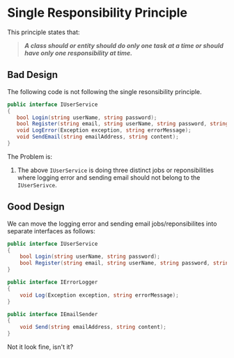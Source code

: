 ﻿# Single Responsibility Principle

This principle states that:
 
>***A class should or entity should do only one task at a time or should have only one responsibility at time.***
 
 ## Bad Design
 The following code is not following the single resonsibility principle.
 
 ```C#
public interface IUserService
{
    bool Login(string userName, string password);
    bool Register(string email, string userName, string password, string confirmPasword);
    void LogError(Exception exception, string errorMessage);
    void SendEmail(string emailAddress, string content);
}
 ```
The Problem is:
 
   1. The above `IUserService` is doing three distinct jobs or reponsibilities where logging error and sending email should not belong to the `IUserSerivce`.

## Good Design
We can move the logging error and sending email jobs/reponsibilites into separate interfaces as follows:

```C#
public interface IUserService
{
    bool Login(string userName, string password);
    bool Register(string email, string userName, string password, string confirmPasword);
}

public interface IErrorLogger
{
    void Log(Exception exception, string errorMessage);
}

public interface IEmailSender
{
    void Send(string emailAddress, string content);
}
```
Not it look fine, isn't it?
